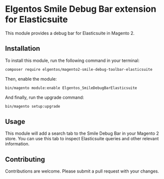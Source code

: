 # Elgentos Smile Debug Bar extension for Elasticsuite

This module provides a debug bar for Elasticsuite in Magento 2.

## Installation

To install this module, run the following command in your terminal:
```bash
composer require elgentos/magento2-smile-debug-toolbar-elasticsuite
```
Then, enable the module:
```bash
bin/magento module:enable Elgentos_SmileDebugBarElasticsuite
```
And finally, run the upgrade command:
```bash
bin/magento setup:upgrade
```
## Usage

This module will add a search tab to the Smile Debug Bar in your Magento 2 store. You can use this tab to inspect Elasticsuite queries and other relevant information.

## Contributing

Contributions are welcome. Please submit a pull request with your changes.
